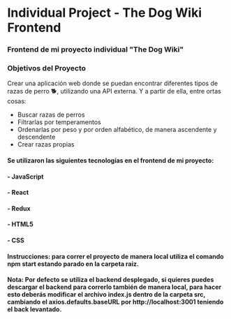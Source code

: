 # Individual Project - The Dog Wiki Frontend
### Frontend de mi proyecto individual "The Dog Wiki"
### Objetivos del Proyecto
Crear una aplicación web donde se puedan encontrar diferentes tipos de razas de perro 🐕, utilizando una API externa. Y a partir de ella, entre ortas cosas:
- Buscar razas de perros
- Filtrarlas por temperamentos
- Ordenarlas por peso y por orden alfabético, de manera ascendente y descendente
- Crear razas propias
#### Se utilizaron las siguientes tecnologías en el frontend de mi proyecto:
#### - JavaScript
#### - React
#### - Redux
#### - HTML5
#### - CSS
#### Instrucciones: para correr el proyecto de manera local utiliza el comando npm start estando parado en la carpeta raiz.
#### Nota: Por defecto se utiliza el backend desplegado, si quieres puedes descargar el backend para correrlo también de manera local, para hacer esto deberás modificar el archivo index.js dentro de la carpeta src, cambiando el axios.defaults.baseURL por http://localhost:3001 teniendo el back levantado.
